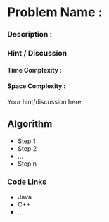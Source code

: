# Problem Name : 

### Description :

### Hint / Discussion

#### Time Complexity :

#### Space Complexity :

Your hint/discussion here

## Algorithm

- Step 1
- Step 2
- ...
- Step n

### Code Links

- Java
- C++
- ...